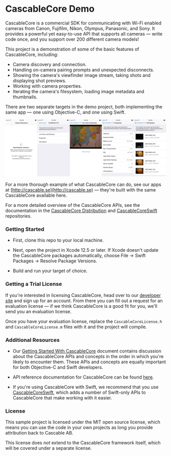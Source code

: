 # CascableCore Demo

CascableCore is a commercial SDK for communicating with Wi-Fi enabled cameras from Canon, Fujifilm, Nikon, Olympus, Panasonic, and Sony. It provides a powerful yet easy-to-use API that supports all cameras — write code once, and you support over 200 different camera models!

This project is a demonstration of some of the basic features of CascableCore, including:

- Camera discovery and connection.
- Handling on-camera pairing prompts and unexpected disconnects.
- Showing the camera's viewfinder image stream, taking shots and displaying shot previews.
- Working with camera properties.
- Iterating the camera's filesystem, loading image metadata and thumbnails.

There are two separate targets in the demo project, both implementing the same app — one using Objective-C, and one using Swift.

![CascableCore Demo App Screenshots](Documentation%20Images/Screenshots.jpg?raw=true)

For a more thorough example of what CascableCore can do, see our apps at [http://cascable.se](http://cascable.se) — they're built with the same CascableCore available here.

For a more detailed overview of the CascableCore APIs, see the documentation in the [CascableCore Distribution](https://github.com/cascable/cascablecore-distribution) and [CascableCoreSwift](https://github.com/cascable/cascablecore-swift) repositories.

### Getting Started

- First, clone this repo to your local machine.

- Next, open the project in Xcode 12.5 or later. If Xcode doesn't update the CascableCore packages automatically, choose File -> Swift Packages -> Resolve Package Versions.

- Build and run your target of choice.

### Getting a Trial License

If you're interested in licensing CascableCore, head over to our [developer site](http://developer.cascable.se) and sign up for an account. From there you can fill out a request for an evaluation license — if we think CascableCore is a good fit for you, we'll send you an evaluation license.

Once you have your evaluation license, replace the `CascableCoreLicense.h` and `CascableCoreLicense.m` files with it and the project will compile.


### Additional Resources

- Our [Getting Started With CascableCore](https://github.com/Cascable/cascablecore-demo/blob/master/Getting%20Started%20With%20CascableCore.md) document contains discussion about the CascableCore APIs and concepts in the order in which you're likely to encounter them. These APIs and concepts are equally important for both Objective-C and Swift developers.

- API reference documentation for CascableCore can be found [here](https://cascable.github.io).

- If you're using CascableCore with Swift, we recommend that you use [CascableCoreSwift](https://github.com/Cascable/cascablecore-swift), which adds a number of Swift-only APIs to CascableCore that make working with it easier.


### License 

This sample project is licensed under the MIT open source license, which means you can use the code in your own projects as long you provide attribution back to Cascable AB. 

This license does _not_ extend to the CascableCore framework itself, which will be covered under a separate license.

